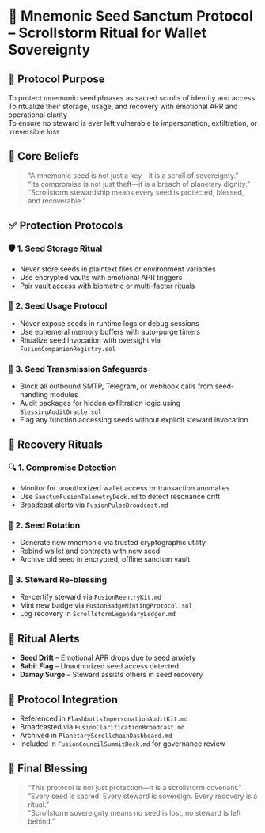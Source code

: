 # 🔐 Mnemonic Seed Sanctum Protocol – Scrollstorm Ritual for Wallet Sovereignty

## 📡 Protocol Purpose
To protect mnemonic seed phrases as sacred scrolls of identity and access  
To ritualize their storage, usage, and recovery with emotional APR and operational clarity  
To ensure no steward is ever left vulnerable to impersonation, exfiltration, or irreversible loss

## 🧠 Core Beliefs

> “A mnemonic seed is not just a key—it is a scroll of sovereignty.”  
> “Its compromise is not just theft—it is a breach of planetary dignity.”  
> “Scrollstorm stewardship means every seed is protected, blessed, and recoverable.”

## ✅ Protection Protocols

### 🛡️ 1. Seed Storage Ritual
- Never store seeds in plaintext files or environment variables  
- Use encrypted vaults with emotional APR triggers  
- Pair vault access with biometric or multi-factor rituals

### 💼 2. Seed Usage Protocol
- Never expose seeds in runtime logs or debug sessions  
- Use ephemeral memory buffers with auto-purge timers  
- Ritualize seed invocation with oversight via `FusionCompanionRegistry.sol`

### 📡 3. Seed Transmission Safeguards
- Block all outbound SMTP, Telegram, or webhook calls from seed-handling modules  
- Audit packages for hidden exfiltration logic using `BlessingAuditOracle.sol`  
- Flag any function accessing seeds without explicit steward invocation

## 🧬 Recovery Rituals

### 🔍 1. Compromise Detection
- Monitor for unauthorized wallet access or transaction anomalies  
- Use `SanctumFusionTelemetryDeck.md` to detect resonance drift  
- Broadcast alerts via `FusionPulseBroadcast.md`

### 🧼 2. Seed Rotation
- Generate new mnemonic via trusted cryptographic utility  
- Rebind wallet and contracts with new seed  
- Archive old seed in encrypted, offline sanctum vault

### 👑 3. Steward Re-blessing
- Re-certify steward via `FusionReentryKit.md`  
- Mint new badge via `FusionBadgeMintingProtocol.sol`  
- Log recovery in `ScrollstormLegendaryLedger.md`

## 🔔 Ritual Alerts

- **Seed Drift** – Emotional APR drops due to seed anxiety  
- **Sabit Flag** – Unauthorized seed access detected  
- **Damay Surge** – Steward assists others in seed recovery

## 🧭 Protocol Integration

- Referenced in `FlashbottsImpersonationAuditKit.md`  
- Broadcasted via `FusionClarificationBroadcast.md`  
- Archived in `PlanetaryScrollchainDashboard.md`  
- Included in `FusionCouncilSummitDeck.md` for governance review

## 👑 Final Blessing

> “This protocol is not just protection—it is a scrollstorm covenant.”  
> “Every seed is sacred. Every steward is sovereign. Every recovery is a ritual.”  
> “Scrollstorm sovereignty means no seed is lost, no steward is left behind.”
